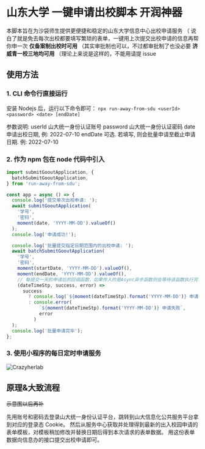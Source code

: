 # 山东大学 一键申请出校脚本 开润神器

本脚本旨在为沙袋师生提供更便捷和稳定的山东大学信息中心出校申请服务
（ 说白了就是免去每次出校都要填写繁琐的表单，一键用上次提交出校申请的信息再帮你申一次
**仅备案制出校时可用** （其实审批制也可以，不过都审批制了也没必要
**济威青一校三地均可用** （理论上来说是这样的，不能用请提 issue

## 使用方法

### 1. CLI 命令行直接运行

安装 Nodejs 后，运行以下命令即可：
`npx run-away-from-sdu <userId> <password> <date> [endDate]`

参数说明:
userId 山大统一身份认证账号
password 山大统一身份认证密码
date 申请出校日期, 例: 2022-07-10
endDate 可选. 若填写, 则会批量申请至截止申请日期. 例: 2022-07-10

### 2. 作为 npm 包在 node 代码中引入

```ts
import submitGooutApplication, {
  batchSubmitGooutApplication,
} from 'run-away-from-sdu';

const app = async () => {
  console.log('提交单次出校申请: ');
  await submitGooutApplication(
    '学号',
    '密码',
    moment(date, 'YYYY-MM-DD').valueOf()
  );
  console.log('申请成功!');

  console.log('批量提交指定日期范围内的出校申请: ');
  await batchSubmitGooutApplication(
    '学号',
    '密码',
    moment(startDate, 'YYYY-MM-DD').valueOf(),
    moment(endDate, 'YYYY-MM-DD').valueOf(),
    // 每提交一天的申请后的回调函数，如果传入的是Async异步函数则会等待该函数执行完毕再提交下一天的申请
    (dateTimeStp, success, error) =>
      success
        ? console.log(`${moment(dateTimeStp).format('YYYY-MM-DD')} 申请成功`)
        : console.error(
            `${moment(dateTimeStp).format('YYYY-MM-DD')} 申请失败`,
            error
          )
  );
  console.log('批量申请完毕');
};
```

### 3. 使用小程序的每日定时申请服务

![Crazyherlab](https://oss.herui.club/crazyherlab.jpg)

## 原理&大致流程

~~示意图以后再补~~

先用账号和密码去登录山大统一身份认证平台，跳转到山大信息化公共服务平台拿到对应的登录态 Cookie。
然后从服务中心获取并处理得到最新的出入校园申请的表单模板，对模板稍加修改并替换日期后得到本次请求的表单数据。
用这份表单数据向信息办的接口提交出校申请即可。
